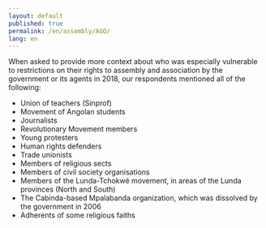 ```yaml
---
layout: default
published: true
permalink: /en/assembly/AGO/
lang: en
---
```


When asked to provide more context about who was especially vulnerable to restrictions on their rights to assembly and association by the government or its agents in 2018, our respondents mentioned all of the following:
-	Union of teachers (Sinprof)
-	Movement of Angolan students
-	Journalists
-	Revolutionary Movement members
-	Young protesters
-	Human rights defenders
-	Trade unionists
-	Members of religious sects
-	Members of civil society organisations
-	Members of the Lunda-Tchokwé movement, in areas of the Lunda provinces (North and South)
-	The Cabinda-based Mpalabanda organization, which was dissolved by the government in 2006
-	Adherents of some religious faiths

